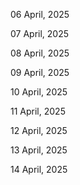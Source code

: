 06 April, 2025

07 April, 2025

08 April, 2025

09 April, 2025

10 April, 2025

11 April, 2025

12 April, 2025

13 April, 2025

14 April, 2025